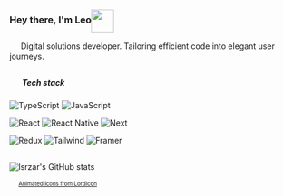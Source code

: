 <h3>
  Hey there, I'm Leo<img src="https://user-images.githubusercontent.com/87744767/160494540-1b38acf7-62c3-47d8-83e8-28cdc55ad28d.gif" height="40px" width="40px" align="center" />
</h3>

<p>
  <img 
       src="https://user-images.githubusercontent.com/87744767/160758054-952c3dfc-ab12-426c-896c-1bbdc5fc5aa6.gif" 
       height="16px" width="16px" align="center" 
   />
  Digital solutions developer.
  Tailoring efficient code into elegant user journeys.
</p>

##

<h5>
  <img
       src="https://user-images.githubusercontent.com/87744767/160758710-8138e749-3fdd-46a5-98a9-5f06aadb0537.gif" 
       height="16px" width="16px" align="left" />
     <b>Tech stack</b>
</h5>

![TypeScript](https://img.shields.io/badge/-TypeScript-e8ebec?&logo=TypeScript&style=flat-square&logoColor=222222)
![JavaScript](https://img.shields.io/badge/-JavaScript-e8ebec?&logo=JavaScript&logoColor=222222&style=flat-square)

![React](https://img.shields.io/badge/-React-e8ebec?&logo=React&logoColor=222222&style=flat-square)
![React Native](https://img.shields.io/badge/-React%20Native-e8ebec?&logo=React&logoColor=222222&style=flat-square)
![Next](https://img.shields.io/badge/-Next.js-e8ebec?&logo=nextdotjs&logoColor=222222&style=flat-square)

![Redux](https://img.shields.io/badge/-Redux-e8ebec?&logo=redux&logoColor=222222&style=flat-square)
![Tailwind](https://img.shields.io/badge/-Tailwind-e8ebec?&logo=tailwindcss&logoColor=222222&style=flat-square)
![Framer](https://img.shields.io/badge/-Framer%20Motion-e8ebec?&logo=framer&logoColor=222222&style=flat-square)

<!-- ![Node.js](https://img.shields.io/badge/-Node-e8ebec?&logo=nodedotjs&style=flat-square&logoColor=222222)
![MongoDB](https://img.shields.io/badge/-MongoDB-e8ebec?&logo=mongodb&style=flat-square&logoColor=222222)
![PostgreSQL](https://img.shields.io/badge/-PostgreSQL-e8ebec?&logo=postgresql&style=flat-square&logoColor=222222) -->

## 

![lsrzar's GitHub stats](https://github-readme-stats-tawny-kappa.vercel.app/api?username=lsrzar&theme=swift&hide=stars,issues&show=reviews&show_icons=true&icon_color=2C2C2C&title_color=2C2C2C&text_color=2C2C2C)

<p>
  <img src="https://user-images.githubusercontent.com/87744767/160761527-91f514b6-6df6-42da-906b-ee3753e6edcb.gif" height="12px" align="bottom"/>
  <sup><sub><a href="https://lordicon.com">Animated icons from LordIcon</a></sub></sup>
</p>
